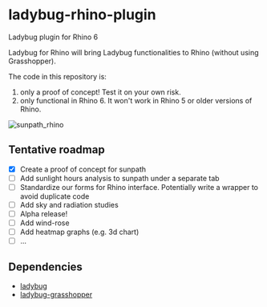# ladybug-rhino-plugin
Ladybug plugin for Rhino 6

Ladybug for Rhino will bring Ladybug functionalities to Rhino (without using Grasshopper).

The code in this repository is:
1. only a proof of concept! Test it on your own risk.
2. only functional in Rhino 6. It won't work in Rhino 5 or older versions of Rhino.

![sunpath_rhino](https://user-images.githubusercontent.com/2915573/32918073-23da3498-caef-11e7-8c34-476bde621060.gif)

## Tentative roadmap
- [x] Create a proof of concept for sunpath
- [ ] Add sunlight hours analysis to sunpath under a separate tab
- [ ] Standardize our forms for Rhino interface. Potentially write a wrapper to avoid duplicate code
- [ ] Add sky and radiation studies
- [ ] Alpha release!
- [ ] Add wind-rose
- [ ] Add heatmap graphs (e.g. 3d chart)
- [ ] ...

## Dependencies
- [ladybug](https://github.com/ladybug-tools/ladybug)
- [ladybug-grasshopper](https://github.com/ladybug-tools/ladybug-grasshopper)
